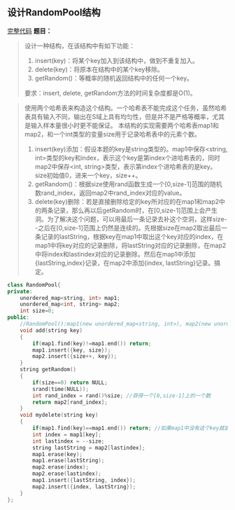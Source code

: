 ## 设计RandomPool结构
[完整代码](https://github.com/ludandandan/Programmer-interview-guide/blob/master/Chapter00_BasicVideo/RandomPool.cpp)
**题目：**

>  设计一种结构，在该结构中有如下功能：
> 1. insert(key)：将某个key加入到该结构中，做到不重复加入。
> 2. delete(key)：将原本在结构中的某个key移除。
> 3. getRandom()：等概率的随机返回结构中的任何一个key。
>   
> 要求：insert, delete, getRandom方法的时间复杂度都是O(1)。

> 使用两个哈希表来构造这个结构。一个哈希表不能完成这个任务，虽然哈希表具有输入不同，输出在S域上具有均匀性，但是并不是严格等概率，尤其是输入样本量很小时更不能保证。
> 本结构的实现需要两个哈希表map1和map2，和一个int类型的变量size用于记录哈希表中的元素个数。
> 1. insert(key)添加：假设本题的key是string类型的。map1中保存<string, int>类型的key和index，表示这个key是第index个进哈希表的，同时map2中保存<int, string>类型，表示第index个进哈希表的是key。size初始值0，进来一个key，size++。
> 2. getRandom()：根据size使用rand函数生成一个[0,size-1]范围的随机数rand_index，返回map2中rand_index对应的value。
> 3. delete(key)删除：若是直接删除给定的key所对应的在map1和map2中的两条记录，那么再以后getRandom时，在[0,size-1]范围上会产生洞。为了解决这个问题，可以用最后一条记录去补这个空洞，这样size--之后在[0,size-1]范围上仍然是连续的。先根据size在map2取出最后一条记录的lastString，根据key在map1中取出这个key对应的index，在map1中将key对应的记录删除，将lastString对应的记录删除，在map2中将index和lastindex对应的记录删除。然后在map1中添加{lastString,index}记录，在map2中添加{index, lastString}记录。搞定。

```c++
class RandomPool{
private:
    unordered_map<string, int> map1;
    unordered_map<int, string> map2;
    int size=0;
public:
    //RandomPool():map1(new unordered_map<string, int>), map2(new unordered_map<int, string>), size(0){}
    void add(string key)
    {
        if(map1.find(key)!=map1.end()) return;
        map1.insert({key, size});
        map2.insert({size++, key});
    }
    string getRandom()
    {
        if(size==0) return NULL;
        srand(time(NULL));
        int rand_index = rand()%size; //获得一个[0,size-1]上的一个数
        return map2[rand_index];
    }
    void mydelete(string key)
    {
        if(map1.find(key)==map1.end()) return; //如果map1中没有这个key就直接返回
        int index = map1[key];
        int lastindex = --size;
        string lastString = map2[lastindex];
        map1.erase(key);
        map1.erase(lastString);
        map2.erase(index);
        map2.erase(lastindex);
        map1.insert({lastString, index});
        map2.insert({index, lastString});
    }
};
```